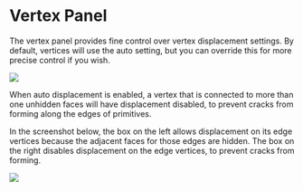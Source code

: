 # Vertex Panel

The vertex panel provides fine control over vertex displacement settings. By default, vertices will use the auto setting, but you can override this for more precise control if you wish.

![](https://github.com/UltraEngine/Documentation/blob/master/Images/vertexpanel.png?raw=true)

When auto displacement is enabled, a vertex that is connected to more than one unhidden faces will have displacement disabled, to prevent cracks from forming along the edges of primitives.

In the screenshot below, the box on the left allows displacement on its edge vertices because the adjacent faces for those edges are hidden. The box on the right disables displacement on the edge vertices, to prevent cracks from forming.

![](https://github.com/UltraEngine/Documentation/blob/master/Images/vertexautodisplacement.jpg?raw=true)
